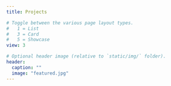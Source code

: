 ```yaml
---
title: Projects

# Toggle between the various page layout types.
#   1 = List
#   3 = Card
#   5 = Showcase
view: 3

# Optional header image (relative to `static/img/` folder).
header:
  caption: ""
  image: "featured.jpg"
---
```

